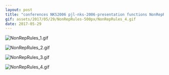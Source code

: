 ```yaml
---
layout: post
title: "conferences NKS2006 pjl-nks-2006-presentation functions NonRepRules.nb"
gif: assets/2017/05/29/NonRepRules-500px/NonRepRules_4.gif
date: 2017-05-29
---
```


![NonRepRules_1.gif](../../../assets/2017/05/29/NonRepRules-500px/NonRepRules_1.gif)

![NonRepRules_2.gif](../../../assets/2017/05/29/NonRepRules-500px/NonRepRules_2.gif)

![NonRepRules_3.gif](../../../assets/2017/05/29/NonRepRules-500px/NonRepRules_3.gif)

![NonRepRules_4.gif](../../../assets/2017/05/29/NonRepRules-500px/NonRepRules_4.gif)

